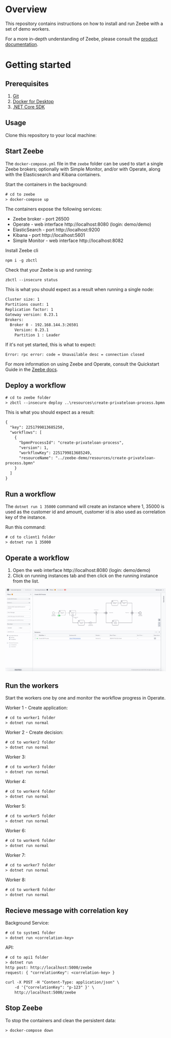 # Overview

This repository contains instructions on how to install and run Zeebe with a set of demo workers.

For a more in-depth understanding of Zeebe, please consult the [product documentation](https://docs.camunda.io/docs/components/zeebe/zeebe-overview/).

# Getting started

## Prerequisites

1. [Git](https://git-scm.com/downloads)
1. [Docker for Desktop](https://www.docker.com/products/docker-desktop)
1. [.NET Core SDK](https://dotnet.microsoft.com/download)

## Usage

Clone this repository to your local machine:

## Start Zeebe

The `docker-compose.yml` file in the `zeebe` folder can be used to start a single Zeebe brokers; optionally with Simple Monitor, and/or with Operate, along with the Elasticsearch and Kibana containers.

Start the containers in the background:

```
# cd to zeebe
> docker-compose up
```

The containers expose the following services:

- Zeebe broker - port 26500
- Operate - web interface http://localhost:8080 (login: demo/demo)
- ElasticSearch - port http://localhost:9200
- Kibana - port http://localhost:5601
- Simple Monitor - web interface http://localhost:8082

Install Zeebe cli
```
npm i -g zbctl
```

Check that your Zeebe is up and running:

```
zbctl --insecure status
```

This is what you should expect as a result when running a single node:

```
Cluster size: 1
Partitions count: 1
Replication factor: 1
Gateway version: 0.23.1
Brokers:
  Broker 0 - 192.168.144.3:26501
    Version: 0.23.1
    Partition 1 : Leader
```

If it's not yet started, this is what to expect:

```
Error: rpc error: code = Unavailable desc = connection closed
```

For more information on using Zeebe and Operate, consult the Quickstart Guide in the [Zeebe docs](https://docs.camunda.io/docs/components/zeebe/zeebe-overview/).

## Deploy a workflow

```
# cd to zeebe folder
> zbctl --insecure deploy ..\resources\create-privateloan-process.bpmn
```

This is what you should expect as a result:

```
{
  "key": 2251799813685250,
  "workflows": [
    {
      "bpmnProcessId": "create-privateloan-process",
      "version": 1,
      "workflowKey": 2251799813685249,
      "resourceName": "../zeebe-demo/resources/create-privateloan-process.bpmn"
    }
  ]
}
```

## Run a workflow

The `dotnet run 1 35000` command will create an instance where 1, 35000 is used as the customer id and amount, customer id is also used as correlation key of the instance.

Run this command:

```
# cd to client1 folder
> dotnet run 1 35000
```

## Operate a workflow

1. Open the web interface http://localhost:8080 (login: demo/demo)
2. Click on running instances tab and then click on the running instance from the list.

![bild](/img/Operate.png)

## Run the workers

Start the workers one by one and monitor the workflow progress in Operate.

Worker 1 - Create application:

```
# cd to worker1 folder
> dotnet run normal
```

Worker 2 - Create decision:

```
# cd to worker2 folder
> dotnet run normal
```

Worker 3:

```
# cd to worker3 folder
> dotnet run normal
```

Worker 4:

```
# cd to worker4 folder
> dotnet run normal
```

Worker 5:

```
# cd to worker5 folder
> dotnet run normal
```

Worker 6:

```
# cd to worker6 folder
> dotnet run normal
```
Worker 7:

```
# cd to worker7 folder
> dotnet run normal
```
Worker 8:

```
# cd to worker8 folder
> dotnet run normal
```

## Recieve message with correlation key
Background Service:

```
# cd to system1 folder
> dotnet run <correlation-key>
```

API:

```
# cd to api1 folder
> dotnet run
http post: http://localhost:5000/zeebe
request: { "correlationKey": <correlation-key> }
```
```
curl -X POST -H "Content-Type: application/json" \
    -d '{"correlationKey": "p-123" }' \
    http://localhost:5000/zeebe
```

## Stop Zeebe

To stop the containers and clean the persistent data:

```
> docker-compose down
```

